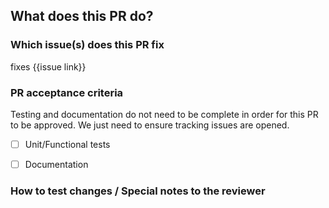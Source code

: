 ## What does this PR do?

<!-- _Summarize the changes_ -->

### Which issue(s) does this PR fix

<!-- _Link to github issue(s)_ -->

fixes {{issue link}}

### PR acceptance criteria

Testing and documentation do not need to be complete in order for this PR to be approved. We just need to ensure tracking issues are opened.

- [ ] Unit/Functional tests

  <!-- _These are run as part of the PR workflow, ensure they are updated_ -->

- [ ] Documentation

   <!-- _This includes product docs and READMEs._ -->

### How to test changes / Special notes to the reviewer
